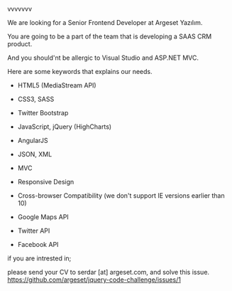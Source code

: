 vvvvvvv

We are looking for a Senior Frontend Developer at Argeset Yazılım.

You are going to be a part of the team that is developing a SAAS CRM product.

And you should'nt be allergic to Visual Studio and ASP.NET MVC.

Here are some keywords that explains our needs.


* HTML5 (MediaStream API)
* CSS3, SASS
* Twitter Bootstrap
* JavaScript, jQuery (HighCharts)
* AngularJS
* JSON, XML

* MVC

* Responsive Design
* Cross-browser Compatibility
  (we don't support IE versions earlier than 10)

* Google Maps API
* Twitter API
* Facebook API

if you are intrested in;

please send your CV to serdar [at] argeset.com,
and solve this issue.
https://github.com/argeset/jquery-code-challenge/issues/1
